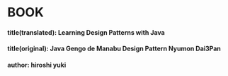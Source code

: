 # BOOK

#### title(translated): Learning Design Patterns with Java
#### title(original): Java Gengo de Manabu Design Pattern Nyumon Dai3Pan
#### author: hiroshi yuki
